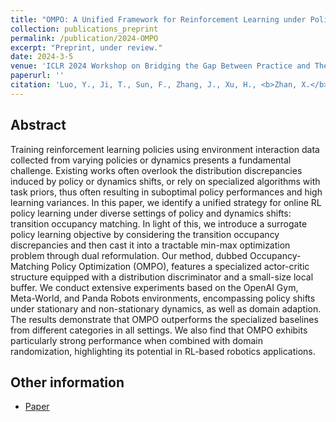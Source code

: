 ```yaml
---
title: "OMPO: A Unified Framework for Reinforcement Learning under Policy and Dynamics Shifts"
collection: publications_preprint
permalink: /publication/2024-OMPO
excerpt: "Preprint, under review."
date: 2024-3-5
venue: 'ICLR 2024 Workshop on Bridging the Gap Between Practice and Theory in Deep Learning (BGPT).'
paperurl: ''
citation: 'Luo, Y., Ji, T., Sun, F., Zhang, J., Xu, H., <b>Zhan, X.</b> OMPO: A Unified Framework for Reinforcement Learning under Policy and Dynamics Shifts. <i>ICLR 2024 Workshop on Bridging the Gap Between Practice and Theory in Deep Learning (BGPT)</i>.'
---
```


Abstract
---
Training reinforcement learning policies using environment interaction data collected from varying policies or dynamics presents a fundamental challenge. Existing works often overlook the distribution discrepancies induced by policy or dynamics shifts, or rely on specialized algorithms with task priors, thus often resulting in suboptimal policy performances and high learning variances. In this paper, we identify a unified strategy for online RL policy learning under diverse settings of policy and dynamics shifts: transition occupancy matching. In light of this, we introduce a surrogate policy learning objective by considering the transition occupancy discrepancies and then cast it into a tractable min-max optimization problem through dual reformulation. Our method, dubbed Occupancy-Matching Policy Optimization (OMPO), features a specialized actor-critic structure equipped with a distribution discriminator and a small-size local buffer. We conduct extensive experiments based on the OpenAI Gym, Meta-World, and Panda Robots environments, encompassing policy shifts under stationary and non-stationary dynamics, as well as domain adaption. The results demonstrate that OMPO outperforms the specialized baselines from different categories in all settings. We also find that OMPO exhibits particularly strong performance when combined with domain randomization, highlighting its potential in RL-based robotics applications.

Other information
---
* [Paper](https://openreview.net/forum?id=S3wIjUu4Ja)